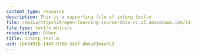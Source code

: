 ```yaml
---
content_type: resource
description: This is a supporting file of interp_test.m
file: /media/https%3A/open-learning-course-data-rc.s3.amazonaws.com/18-330-introduction-to-numerical-analysis-spring-2012/1bb3491b1447035838dfdb4a03e4e7c3_interp_test.m
file_type: text/x-objcsrc
resourcetype: Other
title: interp_test.m
uid: 1bb3491b-1447-0358-38df-db4a03e4e7c3
---
```

